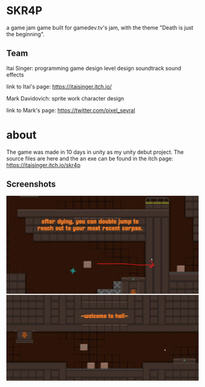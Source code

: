 # SKR4P
a game jam game built for gamedev.tv's jam, with the theme "Death is just the beginning".

## Team
Itai Singer: 
programming
game design
level design
soundtrack
sound effects

link to Itai's page: https://itaisinger.itch.io/

Mark Davidovich:
sprite work
character design 

link to Mark's page: https://twitter.com/pixel_sevral

# about
The game was made in 10 days in unity as my unity debut project. The source files are here and the an exe can be found in the itch page: https://itaisinger.itch.io/skr4p

## Screenshots

![Screenshot from the game](3.png)
![Screenshot from the game](2.png)



